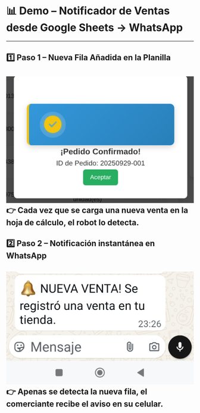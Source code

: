 # 📊 Demo – Notificador de Ventas desde Google Sheets → WhatsApp

---
## 1️⃣ Paso 1 – Nueva Fila Añadida en la Planilla
![Fila nueva Sheets](Venta.png)
👉 Cada vez que se carga una nueva venta en la hoja de cálculo, el robot lo detecta.
---
## 2️⃣ Paso 2 – Notificación instantánea en WhatsApp
![WhatsApp Venta](whatsapp.jpg)
👉 Apenas se detecta la nueva fila, el comerciante recibe el aviso en su celular.
---

